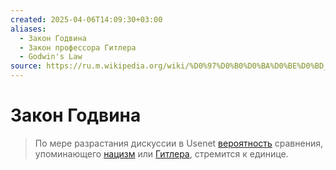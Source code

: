 ```yaml
---
created: 2025-04-06T14:09:30+03:00
aliases:
  - Закон Годвина
  - Закон профессора Гитлера
  - Godwin's Law
source: https://ru.m.wikipedia.org/wiki/%D0%97%D0%B0%D0%BA%D0%BE%D0%BD_%D0%93%D0%BE%D0%B4%D0%B2%D0%B8%D0%BD%D0%B0
---
```


# Закон Годвина

> По мере разрастания дискуссии в Usenet [вероятность](https://ru.m.wikipedia.org/wiki/%D0%92%D0%B5%D1%80%D0%BE%D1%8F%D1%82%D0%BD%D0%BE%D1%81%D1%82%D1%8C "Вероятность") сравнения, упоминающего [нацизм](https://ru.m.wikipedia.org/wiki/%D0%9D%D0%B0%D1%86%D0%B8%D0%B7%D0%BC "Нацизм") или [Гитлера](https://ru.m.wikipedia.org/wiki/%D0%93%D0%B8%D1%82%D0%BB%D0%B5%D1%80 "Гитлер"), стремится к единице.
